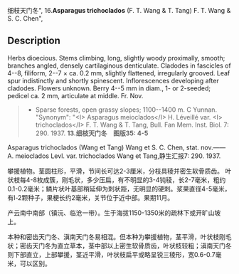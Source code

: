 细枝天门冬",
16.**Asparagus trichoclados** (F. T. Wang & T. Tang) F. T. Wang & S. C. Chen",

## Description
Herbs dioecious. Stems climbing, long, slightly woody proximally, smooth; branches angled, densely cartilaginous denticulate. Cladodes in fascicles of 4--8, filiform, 2--7 × ca. 0.2 mm, slightly flattened, irregularly grooved. Leaf spur indistinctly and shortly spinescent. Inflorescences developing after cladodes. Flowers unknown. Berry 4--5 mm in diam., 1- or 2-seeded; pedicel ca. 2 mm, articulate at middle. Fr. Nov.

> * Sparse forests, open grassy slopes; 1100--1400 m. C Yunnan.
  "Synonym": "&lt;I&gt; Asparagus meioclados&lt;/I&gt; H. Léveillé var. &lt;I&gt; trichoclados&lt;/I&gt; F. T. Wang &amp; T. Tang, Bull. Fan Mem. Inst. Biol. 7: 290. 1937.
**13.细枝天门冬　图版35: 4-5**

Asparagus trichoclados (Wang et Tang) Wang et S. C. Chen, stat. nov.——A. meioclados Levl. var. trichoclados Wang et Tang,静生汇报7: 290. 1937.

攀援植物。茎圆柱形，平滑，节间长可达2-3厘米，分枝具稜并密生软骨质齿。 叶状枝每4-8枚成簇，刚毛状，多少压扁，有不明显的3-4钝稜，长2-7毫米，粗约 0.1-0.2毫米；鳞片状叶基部稍延伸为刺状距，无明显的硬刺。浆果直径4-5毫米，有l-2颗种子，果梗长约2毫米，关节位于近中部。果期11月。

产云南中南部（镇沅、临沧一带）。生于海拔1150-1350米的疏林下或开旷山坡上。

本种和密齿天门冬、滇南天门冬易相混。但本种为攀援植物，茎平滑，叶状枝刚毛状；密齿天门冬为直立草本，茎中部以上密生软骨质齿，叶状枝较粗；滇南天门冬则下部直立，上部攀援，茎近平滑，叶状枝扁平或略呈锐三稜形，宽0.6-0.7毫米，可以区别。
